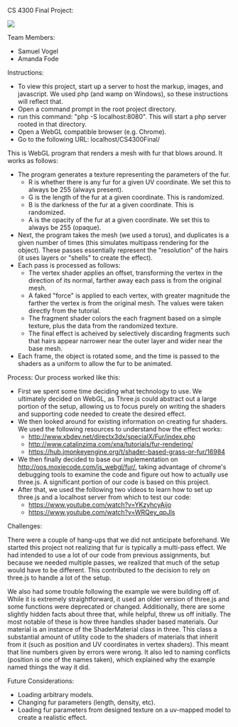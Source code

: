 CS 4300 Final Project:

[![](http://img.youtube.com/vi/mrarFYbqlk0/0.jpg)](http://www.youtube.com/watch?v=mrarFYbqlk0 "WebGL Fur Shader")

Team Members:
 * Samuel Vogel
 * Amanda Fode

Instructions:
 - To view this project, start up a server to host the markup, images, and javascript. We used php (and wamp on Windows), so these instructions will reflect that.
 - Open a command prompt in the root project directory.
 - run this command: "php -S localhost:8080". This will start a php server rooted in that directory.
 - Open a WebGL compatible browser (e.g. Chrome).
 - Go to the following URL: localhost/CS4300Final/
 
This is WebGL program that renders a mesh with fur that blows around. It works as follows:
 - The program generates a texture representing the parameters of the fur.
    - R is whether there is any fur for a given UV coordinate. We set this to always be 255 (always present).
    - G is the length of the fur at a given coordinate. This is randomized.
    - B is the darkness of the fur at a given coordinate. This is randomized.
    - A is the opacity of the  fur at a given coordinate. We set this to always be 255 (opaque).
 - Next, the program takes the mesh (we used a torus), and duplicates is a given number of times (this simulates multipass rendering for the object). These passes essentially represent the "resolution" of the hairs (it uses layers or "shells" to create the effect).
 - Each pass is processed as follows:
    - The vertex shader applies an offset, transforming the vertex in the direction of its normal, farther away each pass is from the original mesh.
    - A faked "force" is applied to each vertex, with greater magnitude the farther the vertex is from the original mesh. The values were taken directly from the tutorial.
    - The fragment shader colors the each fragment based on a simple texture, plus the data from the randomized texture.
    - The final effect is acheived by selectively discarding fragments such that hairs appear narrower near the outer layer and wider near the base mesh.
 - Each frame, the object is rotated some, and the time is passed to the shaders as a uniform to allow the fur to be animated.

Process:
Our process worked like this:
 - First we spent some time deciding what technology to use. We ultimately decided on WebGL, as Three.js could abstract out a large portion of the setup, allowing us to focus purely on writing the shaders and supporting code needed to create the desired effect.
 - We then looked around for existing information on creating fur shaders. We used the following resources to understand how the effect works:
    - http://www.xbdev.net/directx3dx/specialX/Fur/index.php
    - http://www.catalinzima.com/xna/tutorials/fur-rendering/
    - https://hub.jmonkeyengine.org/t/shader-based-grass-or-fur/16984
 - We then finally decided to base our implementation on http://oos.moxiecode.com/js_webgl/fur/, taking advantage of chrome's debugging tools to examine the code and figure out how to actually use three.js. A significant portion of our code is based on this project.
 - After that, we used the following two videos to learn how to set up three.js and a localhost server from which to test our code:
    - https://www.youtube.com/watch?v=YKzyhcyAijo
    - https://www.youtube.com/watch?v=WRQey_qpJls

Challenges:

There were a couple of hang-ups that we did not anticipate beforehand. We started this project not realizing that fur is typically a multi-pass effect. We had intended to use a lot of our code from previous assignments, but because we needed multiple passes, we realized that much of the setup would have to be different. This contributed to the decision to rely on three.js to handle a lot of the setup.

We also had some trouble following the example we were building off of. While it is extremely straightforward, it used an older version of three.js and some functions were deprecated or changed. Additionally, there are some slightly hidden facts about three that, while helpful, threw us off initially. The most notable of these is how three handles shader based materials. Our material is an instance of the ShaderMaterial class in three. This class a substantial amount of utility code to the shaders of materials that inherit from it (such as position and UV coordinates in vertex shaders). This meant that line numbers given by errors were wrong. It also led to naming conflicts (position is one of the names taken), which explained why the example named things the way it did.

Future Considerations:
 - Loading arbitrary models.
 - Changing fur parameters (length, density, etc).
 - Loading fur parameters from designed texture on a uv-mapped model to create a realistic effect.
